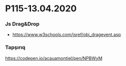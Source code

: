 # P115-13.04.2020

### Js Drag&Drop

- https://www.w3schools.com/jsref/obj_dragevent.asp

### Tapşırıq

https://codepen.io/acauamontiel/pen/NPBWyM
